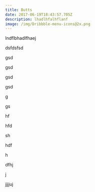 ```yaml
---
title: Butts
date: 2017-06-19T18:43:57.705Z
description: lhadlhfalhflanf
image: /img/Dribbble-menu-icons@2x.png
---
```

lndflbhadlfhaej

dsfdsfsd

gsd

gsd

gsd

gsd

g

gs

hf

hfd

sh

hdf

h

dfhj

j

jjjjuj
